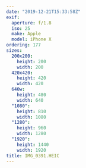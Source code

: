 ```yaml
---
date: "2019-12-21T15:33:58Z"
exif:
  aperture: f/1.8
  iso: 25
  make: Apple
  model: iPhone X
ordering: 177
sizes:
  200x200:
    height: 200
    width: 200
  420x420:
    height: 420
    width: 420
  640w:
    height: 480
    width: 640
  "1080":
    height: 810
    width: 1080
  "1280":
    height: 960
    width: 1280
  "1920":
    height: 1440
    width: 1920
title: IMG_0391.HEIC
---
```


